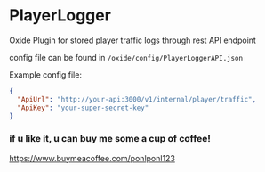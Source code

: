 # PlayerLogger
Oxide Plugin for stored player traffic logs through rest API endpoint

config file can be found in `/oxide/config/PlayerLoggerAPI.json`

Example config file:

```json
{
  "ApiUrl": "http://your-api:3000/v1/internal/player/traffic",
  "ApiKey": "your-super-secret-key"
}
```

### if u like it, u can buy me some a cup of coffee!

https://www.buymeacoffee.com/ponlponl123